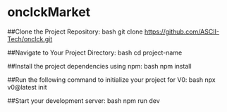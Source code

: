 # onclckMarket

##Clone the Project Repository:
bash
git clone https://github.com/ASCII-Tech/onclck.git

##Navigate to Your Project Directory:
bash
cd project-name

##Install the project dependencies using npm:
bash
npm install

##Run the following command to initialize your project for V0:
bash
npx v0@latest init

##Start your development server:
bash
npm run dev
